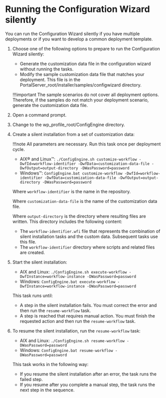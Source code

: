 # Running the Configuration Wizard silently

You can run the Configuration Wizard silently if you have multiple deployments or if you want to develop a common deployment template.

1.  Choose one of the following options to prepare to run the Configuration Wizard silently:

    -   Generate the customization data file in the configuration wizard without running the tasks.
    -   Modify the sample customization data file that matches your deployment. This file is in the PortalServer_root/installer/samples/configwizard directory.

    !!!important
        The sample scenarios do not cover all deployment options. Therefore, if the samples do not match your deployment scenario, generate the customization data file.

2.  Open a command prompt.

3.  Change to the wp_profile_root/ConfigEngine directory.

4.  Create a silent installation from a set of customization data:

    !!!note
        All parameters are necessary. Run this task once per deployment cycle.

    -   AIX® and Linux™: `./ConfigEngine.sh customize-workflow -DwfId=workflow-identifier -DwfData=customization-data-file -DwfOutput=output-directory -DWasPassword=password`<br>
    -   Windows™: `ConfigEngine.bat customize-workflow -DwfId=workflow-identifier -DwfData=customization-data-file -DwfOutput=output-directory -DWasPassword=password`
    
    Where `workflow-identifier` is the name in the repository.

    Where `customization-data-file` is the name of the customization data file.

    Where `output-directory` is the directory where resulting files are written. This directory includes the following content:
    -   The `workflow-identifier.wfi` file that represents the combination of silent installation tasks and the custom data. Subsequent tasks use this file.
    -   The `workflow-identifier` directory where scripts and related files are created.

5.  Start the silent installation:

    -   AIX and Linux: `./ConfigEngine.sh execute-workflow -DwfInstance=workflow-instance -DWasPassword=password`
    -   Windows: `ConfigEngine.bat execute-workflow -DwfInstance=workflow-instance -DWasPassword=password`
    
    This task runs until:
    -   A step in the silent installation fails. You must correct the error and then run the `resume-workflow` task.
    -   A step is reached that requires manual action. You must finish the requested action and then run the `resume-workflow` task.

6.  To resume the silent installation, run the `resume-workflow` task:

    -   AIX and Linux: `./ConfigEngine.sh resume-workflow -DWasPassword=password`
    -   Windows: `ConfigEngine.bat resume-workflow -DWasPassword=password`
    
    This task works in the following way:

    -   If you resume the silent installation after an error, the task runs the failed step.
    -   If you resume after you complete a manual step, the task runs the next step in the sequence.


